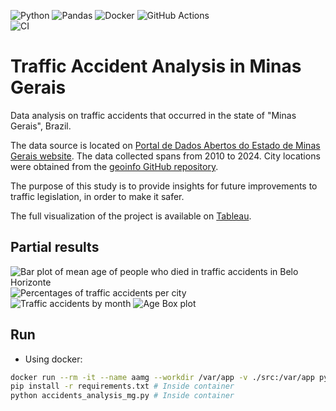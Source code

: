 ![Python](https://img.shields.io/badge/python-3670A0?style=for-the-badge&logo=python&logoColor=ffdd54)
![Pandas](https://img.shields.io/badge/pandas-%23150458.svg?style=for-the-badge&logo=pandas&logoColor=white)
![Docker](https://img.shields.io/badge/docker-%230db7ed.svg?style=for-the-badge&logo=docker&logoColor=white)
![GitHub Actions](https://img.shields.io/badge/github%20actions-%232671E5.svg?style=for-the-badge&logo=githubactions&logoColor=white)
<br>
![CI](https://github.com/vncsmyrnk/traffic-accidents-analysis-mg/actions/workflows/ci.yml/badge.svg)
<br>

# Traffic Accident Analysis in Minas Gerais

Data analysis on traffic accidents that occurred in the state of "Minas Gerais", Brazil.

The data source is located on [Portal de Dados Abertos do Estado de Minas Gerais website](https://dados.mg.gov.br/dataset/dados_acidentes_terrestres/resource/51c9d227-5ac8-44d5-9b8b-fc894df8032a). The data collected spans from 2010 to 2024. City locations were obtained from the [geoinfo GitHub repository](https://github.com/alanwillms/geoinfo).

The purpose of this study is to provide insights for future improvements to traffic legislation, in order to make it safer.

The full visualization of the project is available on [Tableau](https://public.tableau.com/app/profile/vinicius.mayrink/viz/TrafficAccidentAnalysisinMinasGerais/Dashboard1).

## Partial results

![Bar plot of mean age of people who died in traffic accidents in Belo Horizonte](https://github.com/vncsmyrnk/traffic-accidents-analysis-mg/blob/main/src/output/img/fatal-mean_age_per_year_in_bh.png)
<br>
![Percentages of traffic accidents per city](https://github.com/vncsmyrnk/traffic-accidents-analysis-mg/blob/main/src/output/img/fatal-percentages_of_traffic_accidents_per_city.png)
<br>
![Traffic accidents by month](https://github.com/vncsmyrnk/traffic-accidents-analysis-mg/blob/main/src/output/img/fatal-traffic_accidents_by_month_plot.png)
![Age Box plot](https://github.com/vncsmyrnk/traffic-accidents-analysis-mg/blob/main/src/output/img/fatal-age_box_plot.png)

## Run

- Using docker:

```bash
docker run --rm -it --name aamg --workdir /var/app -v ./src:/var/app python:3-alpine sh
pip install -r requirements.txt # Inside container
python accidents_analysis_mg.py # Inside container
```
